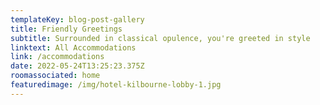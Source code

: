 ```yaml
---
templateKey: blog-post-gallery
title: Friendly Greetings
subtitle: Surrounded in classical opulence, you're greeted in style
linktext: All Accommodations
link: /accommodations
date: 2022-05-24T13:25:23.375Z
roomassociated: home
featuredimage: /img/hotel-kilbourne-lobby-1.jpg
---
```

